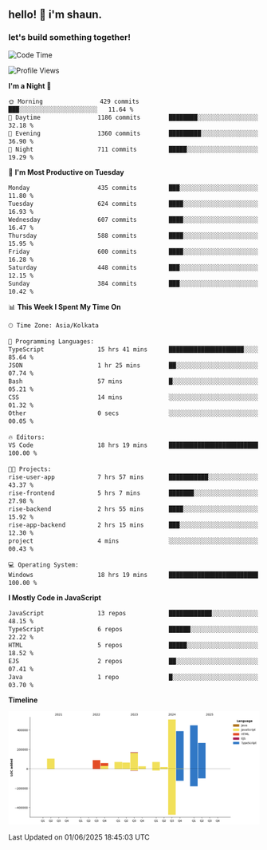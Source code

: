 ## hello! 👋 i'm shaun. 
### let's build something together!
<!--START_SECTION:waka-->
![Code Time](http://img.shields.io/badge/Code%20Time-239%20hrs-blue)

![Profile Views](http://img.shields.io/badge/Profile%20Views-6-blue)

**I'm a Night 🦉** 

```text
🌞 Morning                429 commits         ███░░░░░░░░░░░░░░░░░░░░░░   11.64 % 
🌆 Daytime                1186 commits        ████████░░░░░░░░░░░░░░░░░   32.18 % 
🌃 Evening                1360 commits        █████████░░░░░░░░░░░░░░░░   36.90 % 
🌙 Night                  711 commits         █████░░░░░░░░░░░░░░░░░░░░   19.29 % 
```
📅 **I'm Most Productive on Tuesday** 

```text
Monday                   435 commits         ███░░░░░░░░░░░░░░░░░░░░░░   11.80 % 
Tuesday                  624 commits         ████░░░░░░░░░░░░░░░░░░░░░   16.93 % 
Wednesday                607 commits         ████░░░░░░░░░░░░░░░░░░░░░   16.47 % 
Thursday                 588 commits         ████░░░░░░░░░░░░░░░░░░░░░   15.95 % 
Friday                   600 commits         ████░░░░░░░░░░░░░░░░░░░░░   16.28 % 
Saturday                 448 commits         ███░░░░░░░░░░░░░░░░░░░░░░   12.15 % 
Sunday                   384 commits         ███░░░░░░░░░░░░░░░░░░░░░░   10.42 % 
```


📊 **This Week I Spent My Time On** 

```text
🕑︎ Time Zone: Asia/Kolkata

💬 Programming Languages: 
TypeScript               15 hrs 41 mins      █████████████████████░░░░   85.64 % 
JSON                     1 hr 25 mins        ██░░░░░░░░░░░░░░░░░░░░░░░   07.74 % 
Bash                     57 mins             █░░░░░░░░░░░░░░░░░░░░░░░░   05.21 % 
CSS                      14 mins             ░░░░░░░░░░░░░░░░░░░░░░░░░   01.32 % 
Other                    0 secs              ░░░░░░░░░░░░░░░░░░░░░░░░░   00.05 % 

🔥 Editors: 
VS Code                  18 hrs 19 mins      █████████████████████████   100.00 % 

🐱‍💻 Projects: 
rise-user-app            7 hrs 57 mins       ███████████░░░░░░░░░░░░░░   43.37 % 
rise-frontend            5 hrs 7 mins        ███████░░░░░░░░░░░░░░░░░░   27.98 % 
rise-backend             2 hrs 55 mins       ████░░░░░░░░░░░░░░░░░░░░░   15.92 % 
rise-app-backend         2 hrs 15 mins       ███░░░░░░░░░░░░░░░░░░░░░░   12.30 % 
project                  4 mins              ░░░░░░░░░░░░░░░░░░░░░░░░░   00.43 % 

💻 Operating System: 
Windows                  18 hrs 19 mins      █████████████████████████   100.00 % 
```

**I Mostly Code in JavaScript** 

```text
JavaScript               13 repos            ████████████░░░░░░░░░░░░░   48.15 % 
TypeScript               6 repos             ██████░░░░░░░░░░░░░░░░░░░   22.22 % 
HTML                     5 repos             █████░░░░░░░░░░░░░░░░░░░░   18.52 % 
EJS                      2 repos             ██░░░░░░░░░░░░░░░░░░░░░░░   07.41 % 
Java                     1 repo              █░░░░░░░░░░░░░░░░░░░░░░░░   03.70 % 
```



**Timeline**

![Lines of Code chart](https://raw.githubusercontent.com/ShaunDaniel/ShaunDaniel/main/assets/bar_graph.png)


 Last Updated on 01/06/2025 18:45:03 UTC
<!--END_SECTION:waka-->
